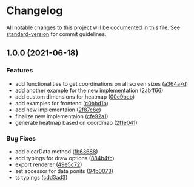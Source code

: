 # Changelog

All notable changes to this project will be documented in this file. See [standard-version](https://github.com/conventional-changelog/standard-version) for commit guidelines.

## 1.0.0 (2021-06-18)


### Features

* add  functionalities to get coordinations on all screen sizes ([a364a7d](https://github.com/raminjafary/vidar/commit/a364a7d00afe197a54a432df1b488c2f3158e602))
* add another example for the new implementation ([2abff66](https://github.com/raminjafary/vidar/commit/2abff664038d79e514e72516a9830a1aa7e260f7))
* add custom dimensions for heatmap ([00e9bcb](https://github.com/raminjafary/vidar/commit/00e9bcbf55f335450fb3cabe2dc26ea7f5208348))
* add examples for frontend ([c0bbd1b](https://github.com/raminjafary/vidar/commit/c0bbd1bc1fb1bf9504f20118d80c2fda2b305622))
* add new implementaion ([2f87c6e](https://github.com/raminjafary/vidar/commit/2f87c6e79f9432be28754c569d0815bfd2cca082))
* finalize new implementaion ([cfe92a1](https://github.com/raminjafary/vidar/commit/cfe92a1b99be03cd65fbdbb2106baf57459dad9a))
* generate heatmap based on coordmap ([2f1e041](https://github.com/raminjafary/vidar/commit/2f1e0416a2c83896b19a601cd2e52c9cf1bb099d))


### Bug Fixes

* add clearData method ([fb63688](https://github.com/raminjafary/vidar/commit/fb63688c3b0ea52839ad8d63f3bfc29fee02d59b))
* add typings for draw options ([884b4fc](https://github.com/raminjafary/vidar/commit/884b4fcf6684c7edf18d1ab7aee3296ae5bd20a6))
* export renderer ([49e5c72](https://github.com/raminjafary/vidar/commit/49e5c72009ca3ef47445180d44aa1897cb43a766))
* set accessor for data ponits ([94b0073](https://github.com/raminjafary/vidar/commit/94b00739929b06fbc254e02a822e112a686e0fa8))
* ts typings ([cdd3ad3](https://github.com/raminjafary/vidar/commit/cdd3ad32be0baa4dca401574565e2ee3707ba171))

